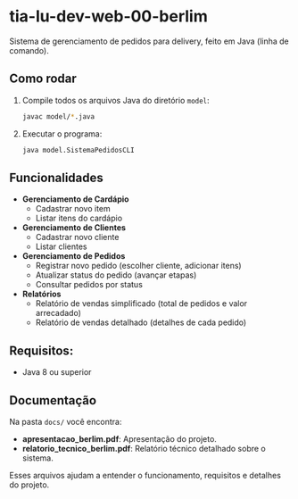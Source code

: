 # tia-lu-dev-web-00-berlim

Sistema de gerenciamento de pedidos para delivery, feito em Java (linha de comando).

## Como rodar

1. Compile todos os arquivos Java do diretório `model`:
   ```sh
   javac model/*.java
   ```

1. Executar o programa:
   ```sh
   java model.SistemaPedidosCLI
   ```
   
## Funcionalidades
* **Gerenciamento de Cardápio**
    * Cadastrar novo item
    * Listar itens do cardápio
* **Gerenciamento de Clientes**
    * Cadastrar novo cliente
    * Listar clientes
* **Gerenciamento de Pedidos**
    * Registrar novo pedido (escolher cliente, adicionar itens)
    * Atualizar status do pedido (avançar etapas)
    * Consultar pedidos por status
* **Relatórios**
    * Relatório de vendas simplificado (total de pedidos e valor arrecadado)
    * Relatório de vendas detalhado (detalhes de cada pedido)

## Requisitos:

* Java 8 ou superior

## Documentação

Na pasta `docs/` você encontra:

- **apresentacao_berlim.pdf**: Apresentação do projeto.
- **relatorio_tecnico_berlim.pdf**: Relatório técnico detalhado sobre o sistema.

Esses arquivos ajudam a entender o funcionamento, requisitos e detalhes do projeto.

